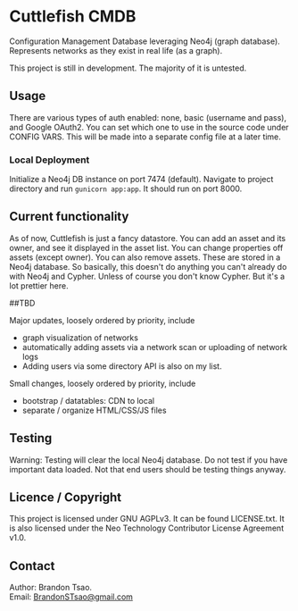 # Cuttlefish CMDB
Configuration Management Database leveraging Neo4j (graph database). Represents networks as they exist in real life (as a graph).

This project is still in development. The majority of it is untested.

## Usage

There are various types of auth enabled: none, basic (username and pass), and Google OAuth2. You can set which one to use in the source code under CONFIG VARS. This will be made into a separate config file at a later time.

### Local Deployment

Initialize a Neo4j DB instance on port 7474 (default).
Navigate to project directory and run `gunicorn app:app`.
It should run on port 8000.

## Current functionality

As of now, Cuttlefish is just a fancy datastore. You can add an asset and its owner, and see it displayed in the asset list. You can change properties off assets (except owner). You can also remove assets. These are stored in a Neo4j database. So basically, this doesn't do anything you can't already do with Neo4j and Cypher. Unless of course you don't know Cypher. But it's a lot prettier here.

##TBD

Major updates, loosely ordered by priority, include
- graph visualization of networks
- automatically adding assets via a network scan or uploading of network logs
- Adding users via some directory API is also on my list.

Small changes, loosely ordered by priority, include
- bootstrap / datatables: CDN to local
- separate / organize HTML/CSS/JS files

## Testing

Warning: Testing will clear the local Neo4j database. Do not test if you have important data loaded. Not that end users should be testing things anyway.

## Licence / Copyright

This project is licensed under GNU AGPLv3. It can be found LICENSE.txt.
It is also licensed under the Neo Technology Contributor License Agreement v1.0.

## Contact

Author: Brandon Tsao.  
Email: BrandonSTsao@gmail.com
